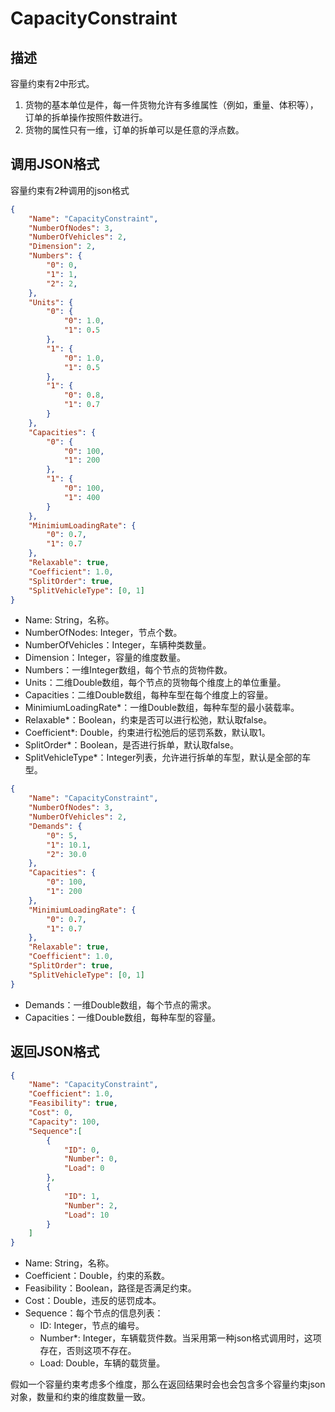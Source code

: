 # CapacityConstraint

## 描述

容量约束有2中形式。

1. 货物的基本单位是件，每一件货物允许有多维属性（例如，重量、体积等），订单的拆单操作按照件数进行。
2. 货物的属性只有一维，订单的拆单可以是任意的浮点数。


## 调用JSON格式

容量约束有2种调用的json格式
```json
{
	"Name": "CapacityConstraint",
	"NumberOfNodes": 3,
	"NumberOfVehicles": 2,
	"Dimension": 2,
	"Numbers": {
		"0": 0,
		"1": 1,
		"2": 2,
	},
	"Units": {
		"0": {
			"0": 1.0,
			"1": 0.5
		},
		"1": {
			"0": 1.0,
			"1": 0.5
		},
		"1": {
			"0": 0.8,
			"1": 0.7
		}
	},
	"Capacities": {
		"0": {
			"0": 100,
			"1": 200
		},
		"1": {
			"0": 100,
			"1": 400
		}
	},
	"MinimiumLoadingRate": {
		"0": 0.7,
		"1": 0.7
	},
	"Relaxable": true,
	"Coefficient": 1.0,
	"SplitOrder": true,
	"SplitVehicleType": [0, 1]
}
```
* Name: String，名称。
* NumberOfNodes: Integer，节点个数。
* NumberOfVehicles：Integer，车辆种类数量。
* Dimension：Integer，容量的维度数量。
* Numbers：一维Integer数组，每个节点的货物件数。
* Units：二维Double数组，每个节点的货物每个维度上的单位重量。
* Capacities：二维Double数组，每种车型在每个维度上的容量。
* MinimiumLoadingRate\*：一维Double数组，每种车型的最小装载率。
* Relaxable\*：Boolean，约束是否可以进行松弛，默认取false。
* Coefficient\*: Double，约束进行松弛后的惩罚系数，默认取1。
* SplitOrder\*：Boolean，是否进行拆单，默认取false。
* SplitVehicleType\*：Integer列表，允许进行拆单的车型，默认是全部的车型。

```json
{
	"Name": "CapacityConstraint",
	"NumberOfNodes": 3,
	"NumberOfVehicles": 2,
	"Demands": {
		"0": 5,
		"1": 10.1,
		"2": 30.0
	},
	"Capacities": {
		"0": 100,
		"1": 200
	},
	"MinimiumLoadingRate": {
		"0": 0.7,
		"1": 0.7
	},
	"Relaxable": true,
	"Coefficient": 1.0,
	"SplitOrder": true,
	"SplitVehicleType": [0, 1]
}
```
* Demands：一维Double数组，每个节点的需求。
* Capacities：一维Double数组，每种车型的容量。

## 返回JSON格式
```json
{
	"Name": "CapacityConstraint",
	"Coefficient": 1.0,
	"Feasibility": true,
	"Cost": 0,
	"Capacity": 100,
	"Sequence":[
		{
			"ID": 0,
			"Number": 0,
			"Load": 0
		},
		{
			"ID": 1,
			"Number": 2,
			"Load": 10
		}
	]
}
```
* Name: String，名称。
* Coefficient：Double，约束的系数。
* Feasibility：Boolean，路径是否满足约束。
* Cost：Double，违反的惩罚成本。
* Sequence：每个节点的信息列表：
	+ ID: Integer，节点的编号。
	+ Number\*: Integer，车辆载货件数。当采用第一种json格式调用时，这项存在，否则这项不存在。
	+ Load: Double，车辆的载货量。

假如一个容量约束考虑多个维度，那么在返回结果时会也会包含多个容量约束json对象，数量和约束的维度数量一致。
